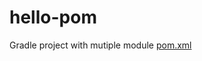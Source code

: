 # hello-pom

Gradle project with mutiple module
[pom.xml](https://github.com/pnlinh-it/hello-pom/blob/master/pom.xml)
